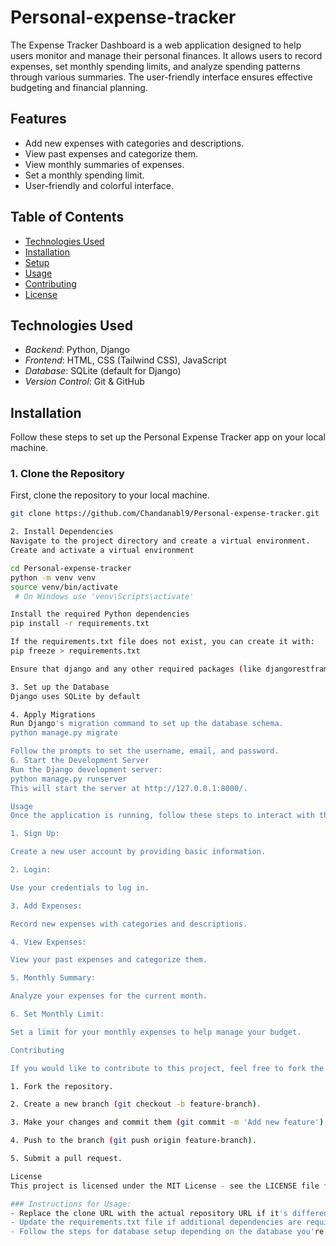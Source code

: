 # Personal-expense-tracker
The Expense Tracker Dashboard is a web application designed to help users monitor and manage their personal finances. It allows users to record expenses, set monthly spending limits, and analyze spending patterns through various summaries. The user-friendly interface ensures effective budgeting and financial planning.

## Features
- Add new expenses with categories and descriptions.
- View past expenses and categorize them.
- View monthly summaries of expenses.
- Set a monthly spending limit.
- User-friendly and colorful interface.

## Table of Contents
- [Technologies Used](#technologies-used)
- [Installation](#installation)
- [Setup](#setup)
- [Usage](#usage)
- [Contributing](#contributing)
- [License](#license)

## Technologies Used
- *Backend*: Python, Django
- *Frontend*: HTML, CSS (Tailwind CSS), JavaScript
- *Database*: SQLite (default for Django)
- *Version Control*: Git & GitHub

## Installation
Follow these steps to set up the Personal Expense Tracker app on your local machine.

### 1. Clone the Repository
First, clone the repository to your local machine.

```bash
git clone https://github.com/Chandanabl9/Personal-expense-tracker.git

2. Install Dependencies
Navigate to the project directory and create a virtual environment.
Create and activate a virtual environment

cd Personal-expense-tracker
python -m venv venv
source venv/bin/activate 
 # On Windows use 'venv\Scripts\activate'

Install the required Python dependencies
pip install -r requirements.txt

If the requirements.txt file does not exist, you can create it with:
pip freeze > requirements.txt

Ensure that django and any other required packages (like djangorestframework, mysqlclient, or psycopg2 for MySQL/PostgreSQL) are listed.

3. Set up the Database
Django uses SQLite by default

4. Apply Migrations
Run Django's migration command to set up the database schema.
python manage.py migrate

Follow the prompts to set the username, email, and password.
6. Start the Development Server
Run the Django development server:
python manage.py runserver
This will start the server at http://127.0.0.1:8000/.

Usage
Once the application is running, follow these steps to interact with the app:

1. Sign Up:

Create a new user account by providing basic information.

2. Login:

Use your credentials to log in.

3. Add Expenses:

Record new expenses with categories and descriptions.

4. View Expenses:

View your past expenses and categorize them.

5. Monthly Summary:

Analyze your expenses for the current month.

6. Set Monthly Limit:

Set a limit for your monthly expenses to help manage your budget.

Contributing

If you would like to contribute to this project, feel free to fork the repository and submit pull requests. Here's how you can contribute:

1. Fork the repository.

2. Create a new branch (git checkout -b feature-branch).

3. Make your changes and commit them (git commit -m 'Add new feature').

4. Push to the branch (git push origin feature-branch).

5. Submit a pull request.

License
This project is licensed under the MIT License - see the LICENSE file for details.

### Instructions for Usage:
- Replace the clone URL with the actual repository URL if it's different.
- Update the requirements.txt file if additional dependencies are required for the Django project.
- Follow the steps for database setup depending on the database you're using (SQLite, MySQL, or PostgreSQL).
